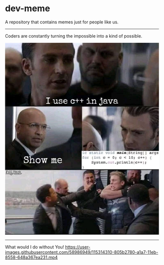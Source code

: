 # dev-meme
A repository that contains memes just for people like us.

-------------------------------------
Coders are constantly turning the impossible into a kind of possible.

![](./images/1.jpg)

-------------------------------------
What would I do without You!
https://user-images.githubusercontent.com/58986949/115314310-805b2780-a1a7-11eb-8558-648a367ea231.mp4


